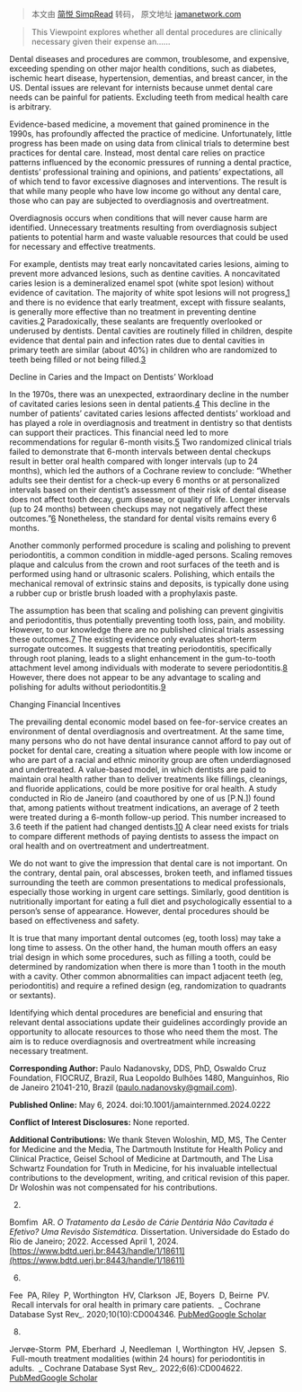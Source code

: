 > 本文由 [简悦 SimpRead](http://ksria.com/simpread/) 转码， 原文地址 [jamanetwork.com](https://jamanetwork.com/journals/jamainternalmedicine/fullarticle/2818193)

> This Viewpoint explores whether all dental procedures are clinically necessary given their expense an......

Dental diseases and procedures are common, troublesome, and expensive, exceeding spending on other major health conditions, such as diabetes, ischemic heart disease, hypertension, dementias, and breast cancer, in the US. Dental issues are relevant for internists because unmet dental care needs can be painful for patients. Excluding teeth from medical health care is arbitrary.

Evidence-based medicine, a movement that gained prominence in the 1990s, has profoundly affected the practice of medicine. Unfortunately, little progress has been made on using data from clinical trials to determine best practices for dental care. Instead, most dental care relies on practice patterns influenced by the economic pressures of running a dental practice, dentists’ professional training and opinions, and patients’ expectations, all of which tend to favor excessive diagnoses and interventions. The result is that while many people who have low income go without any dental care, those who can pay are subjected to overdiagnosis and overtreatment.

Overdiagnosis occurs when conditions that will never cause harm are identified. Unnecessary treatments resulting from overdiagnosis subject patients to potential harm and waste valuable resources that could be used for necessary and effective treatments.

For example, dentists may treat early noncavitated caries lesions, aiming to prevent more advanced lesions, such as dentine cavities. A noncavitated caries lesion is a demineralized enamel spot (white spot lesion) without evidence of cavitation. The majority of white spot lesions will not progress,[1](#ivp240004r1) and there is no evidence that early treatment, except with fissure sealants, is generally more effective than no treatment in preventing dentine cavities.[2](#ivp240004r2) Paradoxically, these sealants are frequently overlooked or underused by dentists. Dental cavities are routinely filled in children, despite evidence that dental pain and infection rates due to dental cavities in primary teeth are similar (about 40%) in children who are randomized to teeth being filled or not being filled.[3](#ivp240004r3)

Decline in Caries and the Impact on Dentists’ Workload

In the 1970s, there was an unexpected, extraordinary decline in the number of cavitated caries lesions seen in dental patients.[4](#ivp240004r4) This decline in the number of patients’ cavitated caries lesions affected dentists’ workload and has played a role in overdiagnosis and treatment in dentistry so that dentists can support their practices. This financial need led to more recommendations for regular 6-month visits.[5](#ivp240004r5) Two randomized clinical trials failed to demonstrate that 6-month intervals between dental checkups result in better oral health compared with longer intervals (up to 24 months), which led the authors of a Cochrane review to conclude: “Whether adults see their dentist for a check-up every 6 months or at personalized intervals based on their dentist’s assessment of their risk of dental disease does not affect tooth decay, gum disease, or quality of life. Longer intervals (up to 24 months) between checkups may not negatively affect these outcomes.”[6](#ivp240004r6) Nonetheless, the standard for dental visits remains every 6 months.

Another commonly performed procedure is scaling and polishing to prevent periodontitis, a common condition in middle-aged persons. Scaling removes plaque and calculus from the crown and root surfaces of the teeth and is performed using hand or ultrasonic scalers. Polishing, which entails the mechanical removal of extrinsic stains and deposits, is typically done using a rubber cup or bristle brush loaded with a prophylaxis paste.

The assumption has been that scaling and polishing can prevent gingivitis and periodontitis, thus potentially preventing tooth loss, pain, and mobility. However, to our knowledge there are no published clinical trials assessing these outcomes.[7](#ivp240004r7) The existing evidence only evaluates short-term surrogate outcomes. It suggests that treating periodontitis, specifically through root planing, leads to a slight enhancement in the gum-to-tooth attachment level among individuals with moderate to severe periodontitis.[8](#ivp240004r8) However, there does not appear to be any advantage to scaling and polishing for adults without periodontitis.[9](#ivp240004r9)

Changing Financial Incentives

The prevailing dental economic model based on fee-for-service creates an environment of dental overdiagnosis and overtreatment. At the same time, many persons who do not have dental insurance cannot afford to pay out of pocket for dental care, creating a situation where people with low income or who are part of a racial and ethnic minority group are often underdiagnosed and undertreated. A value-based model, in which dentists are paid to maintain oral health rather than to deliver treatments like fillings, cleanings, and fluoride applications, could be more positive for oral health. A study conducted in Rio de Janeiro (and coauthored by one of us [P.N.]) found that, among patients without treatment indications, an average of 2 teeth were treated during a 6-month follow-up period. This number increased to 3.6 teeth if the patient had changed dentists.[10](#ivp240004r10) A clear need exists for trials to compare different methods of paying dentists to assess the impact on oral health and on overtreatment and undertreatment.

We do not want to give the impression that dental care is not important. On the contrary, dental pain, oral abscesses, broken teeth, and inflamed tissues surrounding the teeth are common presentations to medical professionals, especially those working in urgent care settings. Similarly, good dentition is nutritionally important for eating a full diet and psychologically essential to a person’s sense of appearance. However, dental procedures should be based on effectiveness and safety.

It is true that many important dental outcomes (eg, tooth loss) may take a long time to assess. On the other hand, the human mouth offers an easy trial design in which some procedures, such as filling a tooth, could be determined by randomization when there is more than 1 tooth in the mouth with a cavity. Other common abnormalities can impact adjacent teeth (eg, periodontitis) and require a refined design (eg, randomization to quadrants or sextants).

Identifying which dental procedures are beneficial and ensuring that relevant dental associations update their guidelines accordingly provide an opportunity to allocate resources to those who need them the most. The aim is to reduce overdiagnosis and overtreatment while increasing necessary treatment.

**Corresponding Author:** Paulo Nadanovsky, DDS, PhD, Oswaldo Cruz Foundation, FIOCRUZ, Brazil, Rua Leopoldo Bulhões 1480, Manguinhos, Rio de Janeiro 21041-210, Brazil ([paulo.nadanovsky@gmail.com](mailto:paulo.nadanovsky@gmail.com)).

**Published Online:** May 6, 2024. doi:10.1001/jamainternmed.2024.0222

**Conflict of Interest Disclosures:** None reported.

**Additional Contributions:** We thank Steven Woloshin, MD, MS, The Center for Medicine and the Media, The Dartmouth Institute for Health Policy and Clinical Practice, Geisel School of Medicine at Dartmouth, and The Lisa Schwartz Foundation for Truth in Medicine, for his invaluable intellectual contributions to the development, writing, and critical revision of this paper. Dr Woloshin was not compensated for his contributions.

2.

Bomfim  AR﻿. _O Tratamento da Lesão de Cárie Dentária Não Cavitada é Efetivo? Uma Revisão Sistemática._ Dissertation. Universidade do Estado do Rio de Janeiro; 2022. Accessed April 1, 2024. [https://www.bdtd.uerj.br:8443/handle/1/18611](https://www.bdtd.uerj.br:8443/handle/1/18611)

6.

Fee  PA﻿, Riley  P﻿, Worthington  HV﻿, Clarkson  JE﻿, Boyers  D﻿, Beirne  PV﻿.  Recall intervals for oral health in primary care patients. ﻿ _ Cochrane Database Syst Rev_. 2020;10(10):CD004346. [PubMed](https://www.ncbi.nlm.nih.gov/pubmed/33053198)[Google Scholar](https://scholar.google.com/scholar_lookup?title=Recall%20intervals%20for%20oral%20health%20in%20primary%20care%20patients.&author=PA%20Fee&author=P%20Riley&author=HV%20Worthington&author=JE%20Clarkson&author=D%20Boyers&author=PV%20Beirne&publication_year=2020&journal=Cochrane%20Database%20Syst%20Rev&volume=10&pages=)

8.

Jervøe-Storm  PM﻿, Eberhard  J﻿, Needleman  I﻿, Worthington  HV﻿, Jepsen  S﻿.  Full-mouth treatment modalities (within 24 hours) for periodontitis in adults. ﻿ _ Cochrane Database Syst Rev_. 2022;6(6):CD004622. [PubMed](https://www.ncbi.nlm.nih.gov/pubmed/35763286)[Google Scholar](https://scholar.google.com/scholar_lookup?title=Full-mouth%20treatment%20modalities%20%28within%2024%20hours%29%20for%20periodontitis%20in%20adults.&author=PM%20Jerv%C3%B8e-Storm&author=J%20Eberhard&author=I%20Needleman&author=HV%20Worthington&author=S%20Jepsen&publication_year=2022&journal=Cochrane%20Database%20Syst%20Rev&volume=6&pages=)